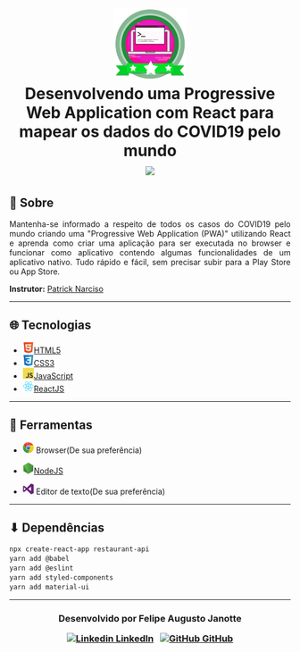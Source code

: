 <h1 align="center">
    <img src="./course-badge.png" width="130px"></br>
    Desenvolvendo uma Progressive Web Application com React para mapear os dados do COVID19 pelo mundo<br>
      <img src="https://img.shields.io/badge/made%20by-Digital%20Innovation%20One-green">		</img>
</h1

---

## 💬 Sobre 

<p align="justify">Mantenha-se informado a respeito de todos os casos do COVID19 pelo mundo criando uma "Progressive Web Application (PWA)" utilizando React e aprenda como criar uma aplicação para ser executada no browser e funcionar como aplicativo contendo algumas funcionalidades de um aplicativo nativo. Tudo rápido e fácil, sem precisar subir para a Play Store ou App Store.</p>

**Instrutor:** [Patrick Narciso](https://github.com/patrick-narciso)

---

## :globe_with_meridians: Tecnologias 

- [<img src="https://raw.githubusercontent.com/devicons/devicon/master/icons/html5/html5-original.svg" height="20">HTML5](https://developer.mozilla.org/pt-BR/docs/Web/HTML)
- [<img src="https://raw.githubusercontent.com/devicons/devicon/master/icons/css3/css3-original.svg" height="20">CSS3](https://developer.mozilla.org/en-US/docs/Web/CSS)
- [<img src="https://raw.githubusercontent.com/devicons/devicon/master/icons/javascript/javascript-original.svg" height="20">JavaScript](https://www.javascript.com/)
-  [<img src="https://raw.githubusercontent.com/devicons/devicon/master/icons/react/react-original.svg" height="20">ReactJS](https://reactjs.org/)

---

## :hammer: Ferramentas

- <img src="https://raw.githubusercontent.com/devicons/devicon/master/icons/chrome/chrome-original.svg" height="20"> Browser(De sua preferência)
- [<img src="https://raw.githubusercontent.com/devicons/devicon/master/icons/nodejs/nodejs-original.svg" height="20">NodeJS](https://nodejs.org/)

- <img src="https://raw.githubusercontent.com/devicons/devicon/master/icons/visualstudio/visualstudio-plain.svg" height="20"> Editor de texto(De sua preferência)

---

## ⬇ Dependências

```bash
npx create-react-app restaurant-api
yarn add @babel
yarn add @eslint
yarn add styled-components
yarn add material-ui
```

---
<h3 align="center">


  Desenvolvido por Felipe Augusto Janotte
  <br/>

  <a align="center">

   [![Linkedin](https://i.stack.imgur.com/gVE0j.png) LinkedIn](https://linkedin.com/in/felipe-augusto-janotte-662626195/)
&nbsp;
  [![GitHub](https://i.stack.imgur.com/tskMh.png) GitHub](https://github.com/FelipeJanotte)
  </a>
</h3>